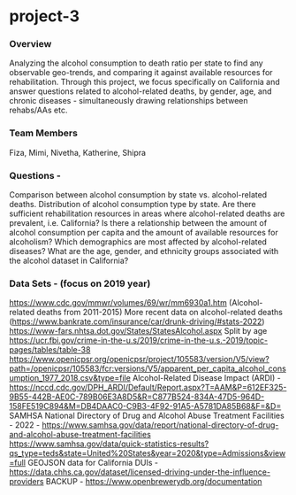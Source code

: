 # project-3

### Overview
Analyzing the alcohol consumption to death ratio per state to find any observable geo-trends, and comparing it against available resources for rehabilitation. Through this project, we focus specifically on California and answer questions related to alcohol-related deaths, by gender, age, and chronic diseases  - simultaneously drawing relationships between rehabs/AAs etc.

### Team Members 
Fiza, Mimi, Nivetha, Katherine, Shipra


### Questions -

Comparison between alcohol consumption by state vs. alcohol-related deaths.
Distribution of alcohol consumption type by state.
Are there sufficient rehabilitation resources in areas where alcohol-related deaths are prevalent, i.e. California?
Is there a relationship between the amount of alcohol consumption per capita and the amount of available resources for alcoholism?
Which demographics are most affected by alcohol-related diseases?
What are the age, gender, and ethnicity groups associated with the alcohol dataset in California?


### Data Sets - (focus on 2019 year)
https://www.cdc.gov/mmwr/volumes/69/wr/mm6930a1.htm (Alcohol-related deaths from 2011-2015)
More recent data on alcohol-related deaths (https://www.bankrate.com/insurance/car/drunk-driving/#stats-2022) 
https://www-fars.nhtsa.dot.gov/States/StatesAlcohol.aspx 
Split by age https://ucr.fbi.gov/crime-in-the-u.s/2019/crime-in-the-u.s.-2019/topic-pages/tables/table-38 
https://www.openicpsr.org/openicpsr/project/105583/version/V5/view?path=/openicpsr/105583/fcr:versions/V5/apparent_per_capita_alcohol_consumption_1977_2018.csv&type=file 
Alcohol-Related Disease Impact (ARDI) - https://nccd.cdc.gov/DPH_ARDI/Default/Report.aspx?T=AAM&P=612EF325-9B55-442B-AE0C-789B06E3A8D5&R=C877B524-834A-47D5-964D-158FE519C894&M=DB4DAAC0-C9B3-4F92-91A5-A5781DA85B68&F=&D= 
SAMHSA  National Directory of Drug and Alcohol Abuse Treatment Facilities - 2022 - https://www.samhsa.gov/data/report/national-directory-of-drug-and-alcohol-abuse-treatment-facilities
https://www.samhsa.gov/data/quick-statistics-results?qs_type=teds&state=United%20States&year=2020&type=Admissions&view=full 
GEOJSON data for California DUIs - https://data.chhs.ca.gov/dataset/licensed-driving-under-the-influence-providers 
BACKUP - https://www.openbrewerydb.org/documentation 

